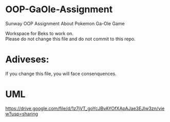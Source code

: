 # OOP-GaOle-Assignment
Sunway OOP Assignment About Pokemon Ga-Ole Game

Workspace for Beks to work on. \
Please do not change this file and do not commit to this repo.
# Adiveses:
If you change this file, you will face consenquences.
# UML
https://drive.google.com/file/d/1z7jVT_goYcJBvAYOfXApAJae3EJlw3zn/view?usp=sharing
